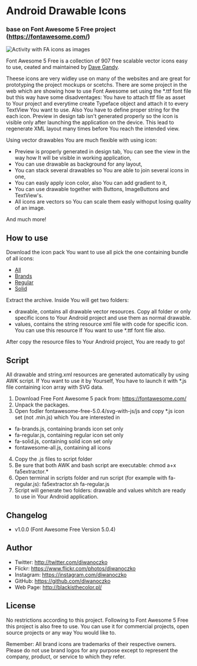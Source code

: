 # Android Drawable Icons
### base on Font Awesome 5 Free project (https://fontawesome.com/)

![Activity with FA icons as images](https://github.com/diwanoczko/fa5ad-free/blob/master/images/activity_fa_as_images.png)

Font Awesome 5 Free is a collection of 907 free scalable vector icons easy to use, ceated and maintained by [Dave Gandy](https://github.com/davegandy).

Theese icons are very widley use on many of the websites and are great for prototyping the project mockups or scetchs.
There are some project in the web which are showing how to use Font Awesome set using the *.ttf font file but this
way have some disadventages: You have to attach ttf file as asset to Your project and everytime create Typeface object
and attach it to every TextView You want to use. Also You have to define proper string for the each icon. Preview in
design tab isn't generated properly so the icon is visible only after launching the application on the device. This
lead to regenerate XML layout many times before You reach the intended view.

Using vector drawables You are much flexible with using icon:
- Preview is properly generated in design tab, You can see the view in the way how It will be visible in working application,
- You can use drawable as background for any layout,
- You can stack several drawables so You are able to join several icons in one,
- You can easly apply icon color, also You can add gradient to it,
- You can use drawable together with Buttons, ImageButtons and TextView's.
- All icons are vectors so You can scale them easly withoput losing quality of an image.

And much more!

## How to use
Download the icon pack You want to use all pick the one containing bundle of all icons:
- [All](https://github.com/diwanoczko/fa5ad-free/raw/master/fa5ad-free-all.tar.gz)
- [Brands](https://github.com/diwanoczko/fa5ad-free/raw/master/fa5ad-free-brands.tar.gz)
- [Regular](https://github.com/diwanoczko/fa5ad-free/raw/master/fa5ad-free-regular.tar.gz)
- [Solid](https://github.com/diwanoczko/fa5ad-free/raw/master/fa5ad-free-solid.tar.gz)

Extract the archive. Inside You will get two folders:
- drawable, contains all drawable vector resources. Copy all folder or only specific icons to Your Android project and use them as normal drawable.
- values, contains the string resource xml file with code for specific icon. You can use this resource If You want to use *.ttf font file also.

After copy the resource files to Your Android project, You are ready to go!

## Script
All drawable and string.xml resources are generated automatically by using AWK script.
If You want to use it by Yourself, You have to launch it with *.js file containing icon array with SVG data.

1. Download Free Font Awesome 5 pack from: https://fontawesome.com/
2. Unpack the packages.
3. Open fodler fontawesome-free-5.0.4/svg-with-js/js and copy *.js icon set (not .min.js) which You are interested in
 - fa-brands.js, containing brands icon set only
 - fa-regular.js, containing regular icon set only
 - fa-solid.js, containing solid icon set only
 - fontawesome-all.js, containing all icons
4. Copy the .js files to script folder
5. Be sure that both AWK and bash script are executable:
	chmod a+x fa5extractor.*
6. Open terminal in scripts folder and run script (for example with fa-regular.js):
	fa5extractor.sh fa-regular.js
7. Script will generate two folders: drawable and values whitch are ready to use in Your Android application.

## Changelog
 - v1.0.0 (Font Awesome Free Version 5.0.4)

## Author
- Twitter: http://twitter.com/diwanoczko
- Flickr: https://www.flickr.com/photos/diwanoczko
- Instagram: https://instagram.com/diwanoczko
- GitHub: https://github.com/diwanoczko
- Web Page: http://blackisthecolor.pl/
 
## License
No restrictions according to this project.
Following to Font Awesome 5 Free this project is also free to use.
You can use it for commercial projects, open source projects or any way You would like to.

Remember:
All brand icons are trademarks of their respective owners.
Please do not use brand logos for any purpose except to represent the company, product, or service to which they refer.
